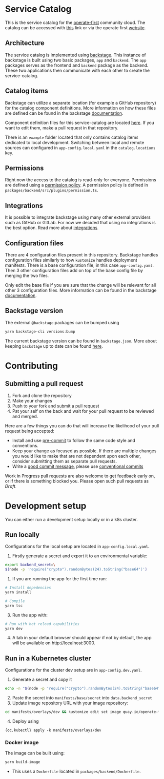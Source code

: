# Service Catalog

This is the service catalog for the [operate-first](https://github.com/operate-first) community cloud. The catalog can be accessed with [this](http://example.org) link or via the operate first [website](https://www.operate-first.cloud).

## Architecture

The service catalog is implemented using [backstage](https://backstage.io/). This instance of backstage is built using two basic packages, `app` and `backend`. The `app` packages serves as the frontend and `backend` package as the backend. These two applications then communicate with each other to create the service-catalog.

## Catalog items

Backstage can utilize a separate location (for example a GitHub repository) for the catalog component definitions. More information on how these files are defined can be found in the backstage [documentation](https://backstage.io/docs/features/software-catalog/descriptor-format).

Component definition files for this service-catalog are located [here](https://github.com/SamoKopecky/apps/tree/master/service-catalog). If you want to edit them, make a pull request in that repository.

There is an `example` folder located that only contains catalog items dedicated to local development. Switching between local and remote sources can configured in `app-config.local.yaml` in the `catalog.locations` key.

## Permissions

Right now the access to the catalog is read-only for everyone. Permissions are defined using a [permission policy](https://backstage.io/docs/permissions/writing-a-policy). A permission policy is defined in `packages/backend/src/plugins/permission.ts`.

## Integrations

It is possible to integrate backstage using many other external providers such as GitHub or GitLab. For now we decided that using no integrations is the best option. Read more about [integrations](https://backstage.io/docs/integrations/).

## Configuration files

There are 4 configuration files present in this repository. Backstage handles configuration files similarly to how `kustomize` handles deployment manifests. There is a base configuration file, in this case `app-config.yaml`. Then 3 other configuration files add on top of the base config file by merging the two files.

Only edit the base file if you are sure that the change will be relevant for all other 3 configuration files. More information can be found in the backstage [documentation](https://backstage.io/docs/conf/).

## Backstage version
The external `@backstage` packages can be bumped using
```sh
yarn backstage-cli versions:bump
```
The current backstage version can be found in `backstage.json`. More about keeping `backstage` up to date can be found [here](https://backstage.io/docs/getting-started/keeping-backstage-updated).

# Contributing

## Submitting a pull request

1. Fork and clone the repository
2. Make your changes
3. Push to your fork and submit a pull request
4. Pat your self on the back and wait for your pull request to be reviewed and merged.

Here are a few things you can do that will increase the likelihood of your pull request being accepted:

- Install and use [pre-commit](https://pre-commit.com/) to follow the same code style and conventions.
- Keep your change as focused as possible. If there are multiple changes you would like to make that are not dependent upon each other, consider submitting them as separate pull requests.
- Write a [good commit message](http://tbaggery.com/2008/04/19/a-note-about-git-commit-messages.html), please use [conventional commits](https://www.conventionalcommits.org/en/v1.0.0/)

Work in Progress pull requests are also welcome to get feedback early on, or if there is something blocked you. Please open such pull requests as *Draft*.

# Development setup
You can either run a development setup locally or in a k8s cluster.
## Run locally
Configurations for the local setup are located in `app-config.local.yaml`.

1. Firstly generate a secret and export it to an environmental variable:
```sh
export backend_secret=\
$(node -p 'require("crypto").randomBytes(24).toString("base64")')
```
1. If you are running the app for the first time run:
```sh
# Install depedencies
yarn install

# Compile
yarn tsc
```
3. Run the app with:
```sh
# Run with hot reload capabilities
yarn dev
```
4. A tab in your default browser should appear if not by default, the app will be available on http://localhost:3000.

## Run in a Kubernetes cluster
Configurations for the cluster dev setup are in `app-config.dev.yaml`.
1. Generate a secret and copy it
```sh
echo -n "$(node -p 'require("crypto").randomBytes(24).toString("base64")')" | base64
```
2. Paste the secret into `manifests/base/secret` into `data.backend_secret`
3. Update image repository URL with your image repository:
```sh
cd manifests/overlays/dev && kustomize edit set image quay.io/operate-first/service-catalog=<your url>
```
4. Deploy using
```
{oc,kubectl} apply -k manifests/overlays/dev
```

### Docker image
The image can be built using:
```sh
yarn build-image
```
- This uses a `Dockerfile` located in `packages/backend/Dockerfile`.
